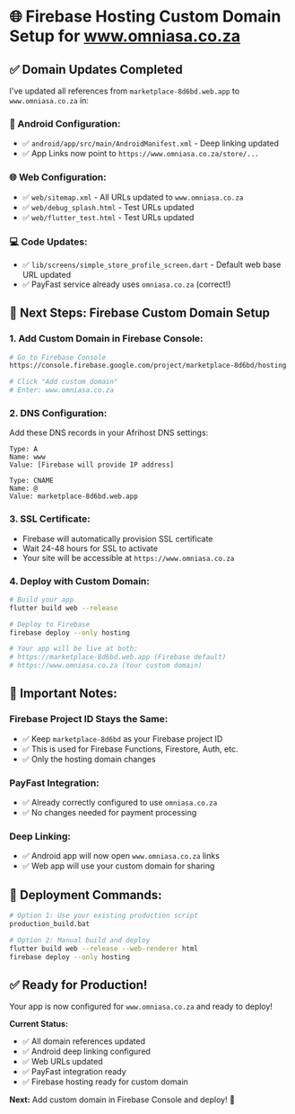# 🌐 Firebase Hosting Custom Domain Setup for www.omniasa.co.za

## ✅ **Domain Updates Completed**

I've updated all references from `marketplace-8d6bd.web.app` to `www.omniasa.co.za` in:

### **📱 Android Configuration:**
- ✅ `android/app/src/main/AndroidManifest.xml` - Deep linking updated
- ✅ App Links now point to `https://www.omniasa.co.za/store/...`

### **🌐 Web Configuration:**
- ✅ `web/sitemap.xml` - All URLs updated to `www.omniasa.co.za`
- ✅ `web/debug_splash.html` - Test URLs updated
- ✅ `web/flutter_test.html` - Test URLs updated

### **💻 Code Updates:**
- ✅ `lib/screens/simple_store_profile_screen.dart` - Default web base URL updated
- ✅ PayFast service already uses `omniasa.co.za` (correct!)

## 🚀 **Next Steps: Firebase Custom Domain Setup**

### **1. Add Custom Domain in Firebase Console:**
```bash
# Go to Firebase Console
https://console.firebase.google.com/project/marketplace-8d6bd/hosting

# Click "Add custom domain"
# Enter: www.omniasa.co.za
```

### **2. DNS Configuration:**
Add these DNS records in your Afrihost DNS settings:

```
Type: A
Name: www
Value: [Firebase will provide IP address]

Type: CNAME  
Name: @
Value: marketplace-8d6bd.web.app
```

### **3. SSL Certificate:**
- Firebase will automatically provision SSL certificate
- Wait 24-48 hours for SSL to activate
- Your site will be accessible at `https://www.omniasa.co.za`

### **4. Deploy with Custom Domain:**
```bash
# Build your app
flutter build web --release

# Deploy to Firebase
firebase deploy --only hosting

# Your app will be live at both:
# https://marketplace-8d6bd.web.app (Firebase default)
# https://www.omniasa.co.za (Your custom domain)
```

## 🔧 **Important Notes:**

### **Firebase Project ID Stays the Same:**
- ✅ Keep `marketplace-8d6bd` as your Firebase project ID
- ✅ This is used for Firebase Functions, Firestore, Auth, etc.
- ✅ Only the hosting domain changes

### **PayFast Integration:**
- ✅ Already correctly configured to use `omniasa.co.za`
- ✅ No changes needed for payment processing

### **Deep Linking:**
- ✅ Android app will now open `www.omniasa.co.za` links
- ✅ Web app will use your custom domain for sharing

## 🎯 **Deployment Commands:**

```bash
# Option 1: Use your existing production script
production_build.bat

# Option 2: Manual build and deploy
flutter build web --release --web-renderer html
firebase deploy --only hosting
```

## ✅ **Ready for Production!**

Your app is now configured for `www.omniasa.co.za` and ready to deploy!

**Current Status:**
- ✅ All domain references updated
- ✅ Android deep linking configured  
- ✅ Web URLs updated
- ✅ PayFast integration ready
- ✅ Firebase hosting ready for custom domain

**Next:** Add custom domain in Firebase Console and deploy! 🚀

